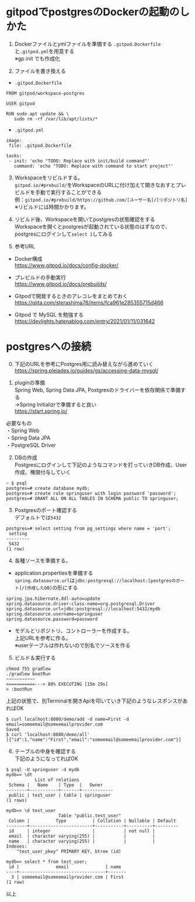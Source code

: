 # gitpodでpostgresのDockerの起動のしかた  

1. Dockerファイルとymlファイルを準備する
`.gitpod.Dockerfile`と`.gitpod.yml`を用意する  
※gp init でも作成化  

2. ファイルを書き換える  
 - `.gitpod.Dockerfile`
 ```
 FROM gitpod/workspace-postgres

 USER gitpod
 
 RUN sudo apt update && \
    sudo rm -rf /var/lib/apt/lists/*
 ```

 - `.gitpod.yml`  
 ```
image:
  file: .gitpod.Dockerfile

tasks:
  - init: 'echo "TODO: Replace with init/build command"'
    command: 'echo "TODO: Replace with command to start project"'
 ```

3. Workspaceをリビルドする。  
`gitpod.io/#prebuild/`をWorkspaceのURLに付け加えて開きなおすとプレビルドを手動で実行することができる  
例：`gitpod.io/#prebuild/https://github.com/[ユーザー名]/[リポジトリ名]`  
※リビルドには時間かかります。  

4. リビルド後、Workspaceを開いてpostgresの状態確認をする  
Workspaceを開くとpostgresが起動されている状態のはずなので、  
postgresにログインして`select 1`してみる  


5. 参考URL  
 - Docker構成  
 https://www.gitpod.io/docs/config-docker/  

 - プレビルドの手動実行  
 https://www.gitpod.io/docs/prebuilds/  

 - Gitpodで開発するときのアレコレをまとめておく  
 https://qiita.com/sterashima78/items/fca961e285355715d466  

 - Gitpod で MySQL を勉強する
 https://devlights.hatenablog.com/entry/2021/01/11/031642


# postgresへの接続
0. 下記のURLを参考にPostgres用に読み替えながら進めていく  
https://spring.pleiades.io/guides/gs/accessing-data-mysql/

1. pluginの準備  
Spring Web, Spring Data JPA, Postgresのドライバーを依存関係で準備する  
 →Spring Initializrで準備すると良い  
  https://start.spring.io/  

  必要なもの  
  ・Spring Web  
  ・Spring Data JPA  
  ・PostgreSQL Driver  
  
2. DBの作成  
Postgresにログインして下記のようなコマンドを打っていきDB作成、User作成、権限付与していく  
```
~ $ psql
postgres=# create database mydb;
postgres=# create role springuser with login password 'password';
postgres=# GRANT ALL ON ALL TABLES IN SCHEMA public TO springuser;
```

3. Postgresのポート確認する  
デフォルトでは`5432`  
```
postgres=# select setting from pg_settings where name = 'port';
 setting 
---------
 5432
(1 row)
```

4. 各種ソースを準備する。  
 - application.propertiesを準備する  
  `spring.datasource.url`は`jdbc:postgresql://localhost:[postgresのポート]/[作成したDB]`の形にする
  ```
  spring.jpa.hibernate.ddl-auto=update
  spring.datasource.driver-class-name=org.postgresql.Driver
  spring.datasource.url=jdbc:postgresql://localhost:5432/mydb
  spring.datasource.username=springuser
  spring.datasource.password=password  
  ```
  
 - モデルとリポジトリ、コントローラーを作成する。  
  上記URLを参考に作る。  
  ※userテーブルは作れないので別名でソースを作る

5. ビルド＆実行する
 ```
 chmod 755 gradlew
 ./gradlew bootRun
 ~~~~~~~~~~~
 <==========---> 80% EXECUTING [15m 29s]
 > :bootRun
 ```
 上記の状態で、別Terminalを開きApiを叩いていき下記のようなレスポンスがあればOK  
 ```
 $ curl localhost:8080/demo/add -d name=First -d email=someemail@someemailprovider.com
 Saved
 $ curl 'localhost:8080/demo/all'
 [{"id":1,"name":"First","email":"someemail@someemailprovider.com"}] 
 ```

6. テーブルの中身を確認する  
 下記のようになってればOK
 ```
 $ psql -U springuser -d mydb
 mydb=> \dt
            List of relations
  Schema |   Name    | Type  |   Owner    
 --------+-----------+-------+------------
  public | test_user | table | springuser
 (1 rows)

 mydb=> \d test_user
                     Table "public.test_user"
  Column |          Type          | Collation | Nullable | Default 
 --------+------------------------+-----------+----------+---------
  id     | integer                |           | not null | 
  email  | character varying(255) |           |          | 
  name   | character varying(255) |           |          | 
 Indexes:
     "test_user_pkey" PRIMARY KEY, btree (id)

 mydb=> select * from test_user;
  id |              email              | name  
 ----+---------------------------------+-------
   3 | someemail@someemailprovider.com | First
 (1 row)
 ```

 以上